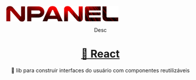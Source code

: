 <img align="center" src="https://raw.githubusercontent.com/liladhen/npanel/main/NPanel.png" width="300px">
<p align="center">Desc</p>
<h1 align="center">
    <a href="https://pt-br.reactjs.org/">🔗 React</a>
</h1>
<p align="center">🚀 lib para construir interfaces do usuário com componentes reutilizáveis</p>
